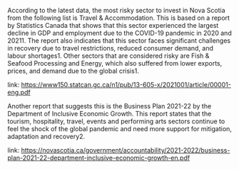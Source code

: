 According to the latest data, the most risky sector to invest in Nova Scotia from the following list is Travel & Accommodation. This is based on a report by Statistics Canada that shows that this sector experienced the largest decline in GDP and employment due to the COVID-19 pandemic in 2020 and 20211. The report also indicates that this sector faces significant challenges in recovery due to travel restrictions, reduced consumer demand, and labour shortages1. Other sectors that are considered risky are Fish & Seafood Processing and Energy, which also suffered from lower exports, prices, and demand due to the global crisis1.

 link: https://www150.statcan.gc.ca/n1/pub/13-605-x/2021001/article/00001-eng.pdf

Another report that suggests this is the Business Plan 2021-22 by the Department of Inclusive Economic Growth. This report states that the tourism, hospitality, travel, events and performing arts sectors continue to feel the shock of the global pandemic and need more support for mitigation, adaptation and recovery2.

 link: https://novascotia.ca/government/accountability/2021-2022/business-plan-2021-22-department-inclusive-economic-growth-en.pdf